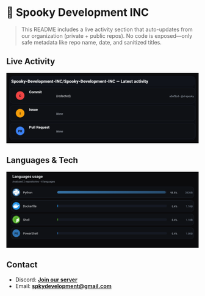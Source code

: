 # 👻 Spooky Development INC

> This README includes a live activity section that auto-updates from our organization (private + public repos). No code is exposed—only safe metadata like repo name, date, and sanitized titles.

## Live Activity
![Repo Snapshot](./assets/repo-snapshot.svg)

## Languages & Tech
![Languages Usage](./assets/languages.svg?v=5ecb45f202)

## Contact
- Discord: **[Join our server](#)**
- Email: **spkydevelopment@gmail.com**
